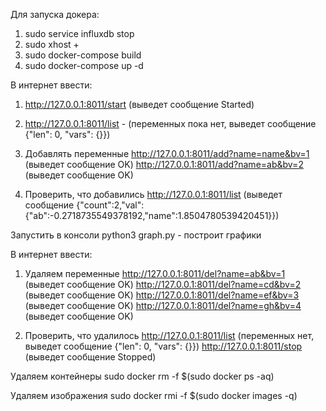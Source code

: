 Для запуска докера:
   1. sudo service influxdb stop
   2. sudo xhost +
   3. sudo docker-compose build
   4. sudo docker-compose up -d
    
В интернет ввести:

  1.  http://127.0.0.1:8011/start (выведет сообщение Started)
  2.  http://127.0.0.1:8011/list - (переменных пока нет, выведет сообщение {"len": 0, "vars": {}})
  3.  Добавлять переменные
    http://127.0.0.1:8011/add?name=name&bv=1 (выведет сообщение OK)
    http://127.0.0.1:8011/add?name=ab&bv=2 (выведет сообщение OK)
        
  4.  Проверить, что добавились
    http://127.0.0.1:8011/list 
    (выведет сообщение {"count":2,"val":{"ab":-0.2718735549378192,"name":1.8504780539420451}})
    
Запустить в консоли python3 graph.py - построит графики

В интернет ввести:

   1. Удаляем переменные
    http://127.0.0.1:8011/del?name=ab&bv=1 (выведет сообщение OK)
    http://127.0.0.1:8011/del?name=cd&bv=2 (выведет сообщение OK)
    http://127.0.0.1:8011/del?name=ef&bv=3 (выведет сообщение OK)
    http://127.0.0.1:8011/del?name=gh&bv=4 (выведет сообщение OK)
    
   2. Проверить, что удалилось
    http://127.0.0.1:8011/list (переменных нет, выведет сообщение {"len": 0, "vars": {}})
    http://127.0.0.1:8011/stop (выведет сообщение Stopped)
    
Удаляем контейнеры
 sudo docker rm -f $(sudo docker ps -aq)

Удаляем изображения
 sudo docker rmi -f $(sudo docker images -q)
